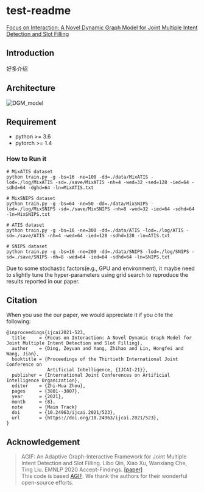 # test-readme
[Focus on Interaction: A Novel Dynamic Graph Model for Joint Multiple Intent Detection and Slot Filling](https://ijcai.org/proceedings/2021/0523.pdf)
## Introduction  
好多介绍
## Architecture
![DGM_model](https://www.baidu.com/img/bd_logo1.png)  
## Requirement 
* python >= 3.6  
* pytorch >= 1.4  
### How to Run it   
```
# MixATIS dataset
python train.py -g -bs=16 -ne=100 -dd=./data/MixATIS -lod=./log/MixATIS -sd=./save/MixATIS -nh=4 -wed=32 -sed=128 -ied=64 -sdhd=64 -dghd=64 -ln=MixATIS.txt

# MixSNIPS dataset
python train.py -g -bs=64 -ne=50 -dd=./data/MixSNIPS -lod=./log/MixSNIPS -sd=./save/MixSNIPS -nh=8 -wed=32 -ied=64 -sdhd=64 -ln=MixSNIPS.txt

# ATIS dataset
python train.py -g -bs=16 -ne=300 -dd=./data/ATIS -lod=./log/ATIS -sd=./save/ATIS -nh=4 -wed=64 -ied=128 -sdhd=128 -ln=ATIS.txt

# SNIPS dataset
python train.py -g -bs=16 -ne=200 -dd=./data/SNIPS -lod=./log/SNIPS -sd=./save/SNIPS -nh=8 -wed=64 -ied=64 -sdhd=64 -ln=SNIPS.txt 
```  
Due to some stochastic factors(e.g., GPU and environment), it maybe need to slightly tune the hyper-parameters using grid search to reproduce the results reported in our paper.  
## Citation 
When you use the our paper, we would appreciate it if you cite the following:  
```
@inproceedings{ijcai2021-523,
  title     = {Focus on Interaction: A Novel Dynamic Graph Model for Joint Multiple Intent Detection and Slot Filling},
  author    = {Ding, Zeyuan and Yang, Zhihao and Lin, Hongfei and Wang, Jian},
  booktitle = {Proceedings of the Thirtieth International Joint Conference on
               Artificial Intelligence, {IJCAI-21}},
  publisher = {International Joint Conferences on Artificial Intelligence Organization},
  editor    = {Zhi-Hua Zhou},
  pages     = {3801--3807},
  year      = {2021},
  month     = {8},
  note      = {Main Track}
  doi       = {10.24963/ijcai.2021/523},
  url       = {https://doi.org/10.24963/ijcai.2021/523},
}
```  
## Acknowledgement
> AGIF: An Adaptive Graph-Interactive Framework for Joint Multiple Intent Detection and Slot Filling. Libo Qin, Xiao Xu, Wanxiang Che, Ting Liu. EMNLP 2020 Accept-Findings. [[paper]](https://www.aclweb.org/anthology/2020.findings-emnlp.163/)  
> This code is based [AGIF](https://github.com/LooperXX/AGIF). We thank the authors for their wonderful open-source efforts.  

